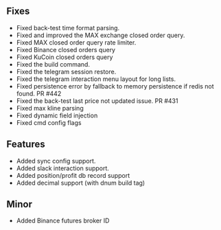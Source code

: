## Fixes

- Fixed back-test time format parsing.
- Fixed and improved the MAX exchange closed order query.
- Fixed MAX closed order query rate limiter.
- Fixed Binance closed orders query
- Fixed KuCoin closed orders query
- Fixed the build command.
- Fixed the telegram session restore.
- Fixed the telegram interaction menu layout for long lists.
- Fixed persistence error by fallback to memory persistence if redis not found. PR #442
- Fixed the back-test last price not updated issue. PR #431
- Fixed max kline parsing
- Fixed dynamic field injection
- Fixed cmd config flags

## Features

- Added sync config support.
- Added slack interaction support.
- Added position/profit db record support
- Added decimal support (with dnum build tag)

## Minor

- Added Binance futures broker ID
